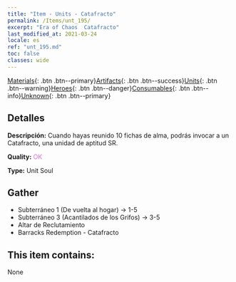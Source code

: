 ```yaml
---
title: "Item - Units - Catafracto"
permalink: /Items/unt_195/
excerpt: "Era of Chaos  Catafracto"
last_modified_at: 2021-03-24
locale: es
ref: "unt_195.md"
toc: false
classes: wide
---
```

 [Materials](/es/Items/){: .btn .btn--primary}[Artifacts](/es/Items/Artifacts/){: .btn .btn--success}[Units](/es/Items/Units/){: .btn .btn--warning}[Heroes](/es/Items/Heroes/){: .btn .btn--danger}[Consumables](/es/Items/Consumables/){: .btn .btn--info}[Unknown](/es/Items/Unknown/){: .btn .btn--primary}

## Detalles
 **Descripción:** Cuando hayas reunido 10 fichas de alma, podrás invocar a un Catafracto, una unidad de aptitud SR.

 **Quality:** <span style="color: #DA70D6">OK</span>

 **Type:** Unit Soul

## Gather

*    Subterráneo 1 (De vuelta al hogar) -> 1-5 
*    Subterráneo 3 (Acantilados de los Grifos) -> 3-5 
*    Altar de Reclutamiento 
*    Barracks Redemption - Catafracto 

## This item contains:

  None

